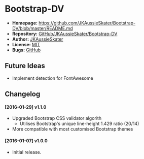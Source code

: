 # Bootstrap-DV
* __Homepage:__ https://github.com/JKAussieSkater/Bootstrap-DV/blob/master/README.md
* __Repository:__ [GitHub/JKAussieSkater/Bootstrap-DV](https://github.com/JKAussieSkater/Bootstrap-DV)
* __Author:__ [JKAussieSkater](https://github.com/JKAussieSkater)
* __License:__ [MIT](http://opensource.org/licenses/MIT)
* __Bugs:__ [GitHub](https://github.com/JKAussieSkater/Bootstrap-DV/issues)

## Future Ideas
* Implement detection for FontAwesome

## Changelog

#### [2016-01-29] v1.1.0
* Upgraded Bootstrap CSS validator algorith
  * Utilises Bootstrap's unique line-height 1.429 ratio (20/14)
* More compatible with most customised Bootstrap themes

#### [2016-01-07] v1.0.0
* Initial release.
